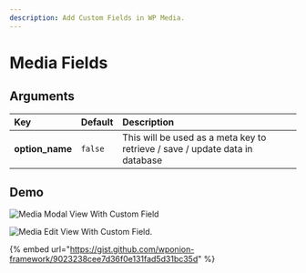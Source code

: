 ```yaml
---
description: Add Custom Fields in WP Media.
---
```


# Media Fields

## Arguments

| Key | Default | Description |
| :--- | :--- | :--- |
| **option\_name** | `false` | This will be used as a meta key to  retrieve / save / update data in database |

## Demo

![Media Modal View With Custom Field](https://vsp.ams3.cdn.digitaloceanspaces.com/sshots/i/2019/Jan/17/1547729717-158.jpg)

![Media Edit View With Custom Field.](https://vsp.ams3.cdn.digitaloceanspaces.com/sshots/i/2019/Jan/17/1547729789-123.jpg)

{% embed url="https://gist.github.com/wponion-framework/9023238cee7d36f0e131fad5d31bc35d" %}







